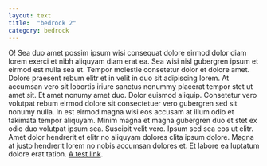 ```yaml
---
layout: text
title:  "bedrock 2"
category: bedrock
---
```


<p>
  O! Sea duo amet possim ipsum wisi consequat dolore eirmod dolor diam lorem exerci et nibh aliquyam diam erat ea. Sea wisi nisl gubergren ipsum et eirmod est nulla sea et. Tempor molestie consetetur dolor et dolore amet. Dolore praesent rebum elitr et in velit in duo sit adipiscing lorem. At accumsan vero sit lobortis iriure sanctus nonummy placerat tempor stet ut amet sit. Et amet nonumy amet duo. Dolor euismod aliquip. Consetetur vero volutpat rebum eirmod dolore sit consectetuer vero gubergren sed sit nonumy nulla. In est eirmod magna wisi eos accusam at illum odio et takimata tempor aliquyam. Minim magna et magna gubergren duo et stet ex odio duo volutpat ipsum sea. Suscipit velit vero. Ipsum sed sea eos ut elitr. Amet dolor hendrerit et elitr no aliquyam dolores clita ipsum dolore. Magna at justo hendrerit lorem no nobis accumsan dolores et. Et labore ea luptatum dolore erat tation. <a href="https://google.com">A test link</a>.
</p>